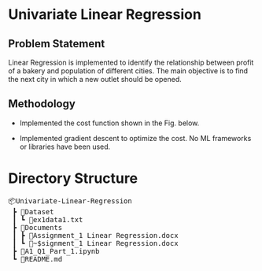 # Univariate Linear Regression

## Problem Statement

Linear Regression is implemented to identify the relationship between profit of a bakery and population of different cities. The main objective is to find the next city in which a new outlet should be opened.

## Methodology

- Implemented the cost function shown in the Fig. below.

- Implemented gradient descent to optimize the cost. No ML frameworks or libraries have been used.

# Directory Structure

<pre>
📦Univariate-Linear-Regression
 ┣ 📂Dataset
 ┃ ┗ 📜ex1data1.txt
 ┣ 📂Documents
 ┃ ┣ 📜Assignment_1 Linear Regression.docx
 ┃ ┗ 📜~$signment_1 Linear Regression.docx
 ┣ 📜A1_Q1_Part_1.ipynb
 ┗ 📜README.md
 </pre>
